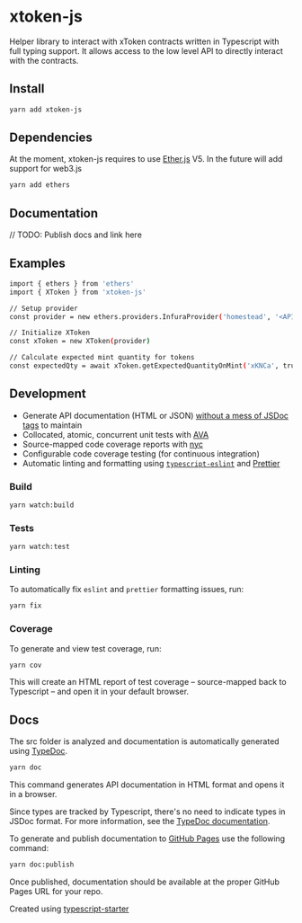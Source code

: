 # xtoken-js

Helper library to interact with xToken contracts written in Typescript with full typing support. It allows access to the low level API to directly interact with the contracts.

## Install
```sh
yarn add xtoken-js
```

## Dependencies

At the moment, xtoken-js requires to use [Ether.js](https://www.npmjs.com/package/ethers) V5. In the future will add support for web3.js

```sh
yarn add ethers
```

## Documentation

// TODO: Publish docs and link here

## Examples
```sh
import { ethers } from 'ethers'
import { XToken } from 'xtoken-js'

// Setup provider
const provider = new ethers.providers.InfuraProvider('homestead', '<API KEY>')

// Initialize XToken
const xToken = new XToken(provider)

// Calculate expected mint quantity for tokens
const expectedQty = await xToken.getExpectedQuantityOnMint('xKNCa', true, '1') // args: `symbol`, `tradeWithEth` & `amount`
```

## Development

- Generate API documentation (HTML or JSON) [without a mess of JSDoc tags](https://blog.cloudflare.com/generating-documentation-for-typescript-projects/) to maintain
- Collocated, atomic, concurrent unit tests with [AVA](https://github.com/avajs/ava)
- Source-mapped code coverage reports with [nyc](https://github.com/istanbuljs/nyc)
- Configurable code coverage testing (for continuous integration)
- Automatic linting and formatting using [`typescript-eslint`](https://github.com/typescript-eslint/typescript-eslint) and [Prettier](https://prettier.io/)

### Build
```sh
yarn watch:build
```

### Tests
```sh
yarn watch:test
```

### Linting

To automatically fix `eslint` and `prettier` formatting issues, run:

```sh
yarn fix
```

### Coverage

To generate and view test coverage, run:

```sh
yarn cov
```

This will create an HTML report of test coverage – source-mapped back to Typescript – and open it in your default browser.

## Docs

The src folder is analyzed and documentation is automatically generated using [TypeDoc](https://github.com/TypeStrong/typedoc).

```sh
yarn doc
```

This command generates API documentation in HTML format and opens it in a browser.

Since types are tracked by Typescript, there's no need to indicate types in JSDoc format. For more information, see the [TypeDoc documentation](http://typedoc.org/guides/doccomments/).

To generate and publish documentation to [GitHub Pages](https://pages.github.com/) use the following command:

```sh
yarn doc:publish
```

Once published, documentation should be available at the proper GitHub Pages URL for your repo.

Created using [typescript-starter](https://github.com/bitjson/typescript-starter)
